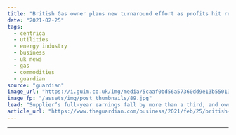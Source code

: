 ```yaml
---
title: "British Gas owner plans new turnaround effort as profits hit record low"
date: "2021-02-25"
tags: 
  - centrica
  - utilities
  - energy industry
  - business
  - uk news
  - gas
  - commodities
  - guardian
source: "guardian"
image_url: "https://i.guim.co.uk/img/media/5caaf0bd56a57360dd9e13b55013d3dbef6424de/0_233_5184_3110/master/5184.jpg?width=460&quality=85&auto=format&fit=max&s=4c5add504f7b018d4c1599605d175997"
image_fp: "/assets/img/post_thumbnails/89.jpg"
lead: "Supplier’s full-year earnings fall by more than a third, and owner Centrica records £577m pre-tax lossThe owner of British Gas has launched its second turnaround programme in five years after the energy supplier’s earnings plunged to their lowest on ..."
article_url: "https://www.theguardian.com/business/2021/feb/25/british-gas-owner-centrica-plans-new-turnaround-effort-as-profits-hit-record-low"
---
```


---
